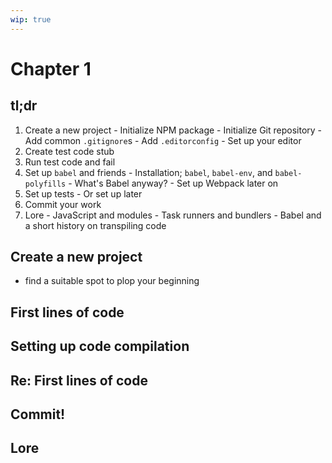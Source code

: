 ```yaml
---
wip: true
---
```


# Chapter 1

## tl;dr

  1. Create a new project
    - Initialize NPM package
    - Initialize Git repository
    - Add common `.gitignore`s
    - Add `.editorconfig`
    - Set up your editor
  1. Create test code stub
  1. Run test code and fail
  1. Set up `babel` and friends
    - Installation; `babel`, `babel-env`, and `babel-polyfills`
    - What's Babel anyway?
    - Set up Webpack later on
  1. Set up tests
    - Or set up later
  1. Commit your work
  1. Lore
    - JavaScript and modules
    - Task runners and bundlers
    - Babel and a short history on transpiling code

## Create a new project

  - find a suitable spot to plop your beginning

## First lines of code

## Setting up code compilation

## Re: First lines of code

## Commit!

## Lore

